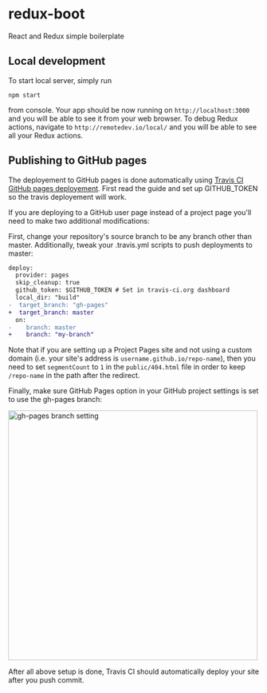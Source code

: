 # redux-boot

React and Redux simple boilerplate

## Local development

To start local server, simply run

```
npm start
```

from console. Your app should be now running on `http://localhost:3000` and you
will be able to see it from your web browser. To debug Redux actions, navigate
to `http://remotedev.io/local/` and you will be able to see all your Redux
actions.

## Publishing to GitHub pages

The deployement to GitHub pages is done automatically using [Travis CI GitHub
pages deployement](https://docs.travis-ci.com/user/deployment/pages).
First read the guide and set up GITHUB_TOKEN so the travis deployement will
work.

If you are deploying to a GitHub user page instead of a project page you'll need
to make two additional modifications:

First, change your repository's source branch to be any branch other than
master.
Additionally, tweak your .travis.yml scripts to push deployments to master:
```diff
deploy:
  provider: pages
  skip_cleanup: true
  github_token: $GITHUB_TOKEN # Set in travis-ci.org dashboard
  local_dir: "build"
-  target_branch: "gh-pages"
+  target_branch: master
  on:
-    branch: master
+    branch: "my-branch"
```

Note that if you are setting up a Project Pages site and not using a custom
domain (i.e. your site's address is `username.github.io/repo-name`), then you need
to set `segmentCount` to `1` in the `public/404.html` file in order to keep `/repo-name` in the
path after the redirect.

Finally, make sure GitHub Pages option in your GitHub project settings is set to
use the gh-pages branch:

<img src="http://i.imgur.com/HUjEr9l.png" width="500" alt="gh-pages branch setting">

After all above setup is done, Travis CI should automatically deploy your site
after you push commit.
